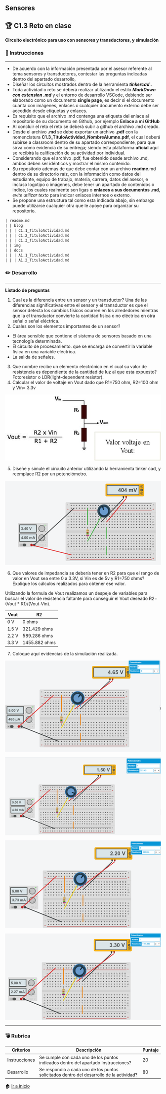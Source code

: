 ## Sensores
## :trophy: C1.3 Reto en clase

**Circuito electrónico para uso con sensores y transductores, y simulación**

### :blue_book: Instrucciones
___

- De acuerdo con la información presentada por el asesor referente al tema sensores y transductores,
contestar las preguntas indicadas dentro del apartado desarrollo,
- Diseñar los circuitos mostrados dentro de la herramienta ***tinkercad***..
- Toda actividad o reto se deberá realizar utilizando el estilo ***MarkDown con extension .md*** y el entorno
de desarrollo VSCode, debiendo ser elaborado como un documento **single page**, es decir si el
documento cuanta con imágenes, enlaces o cualquier documento externo debe ser accedido desde
etiquetas y enlaces.
- Es requisito que el archivo .md contenga una etiqueta del enlace al repositorio de su documento en
Github, por ejemplo **Enlace a mi GitHub**
- Al concluir el reto el reto se deberá subir a github el archivo .md creado.
- Desde el archivo **.md** se debe exportar un archivo **.pdf** con la nomenclatura
**C1.3_TituloActividad_NombreAlumno.pdf**, el cual deberá subirse a classroom dentro de su apartado
correspondiente, para que sirva como evidencia de su entrega; siendo esta plataforma **oficial** aquí se
recibirá la calificación de su actividad por individual.
- Considerando que el archivo .pdf, fue obtenido desde archivo .md, ambos deben ser idénticos y
mostrar el mismo contenido.
- Su repositorio ademas de que debe contar con un archivo **readme**.md dentro de su directorio raíz, con
la información como datos del estudiante, equipo de trabajo, materia, carrera, datos del asesor, e
incluso logotipo o imágenes, debe tener un apartado de contenidos o indice, los cuales realmente son
ligas o **enlaces a sus documentos .md**, *evite utilizar texto* para indicar enlaces internos o externo.
- Se propone una estructura tal como esta indicada abajo, sin embargo puede utilizarse cualquier otra
que le apoye para organizar su repositorio.

``` 
| readme.md
| | blog
| | | C1.1_TituloActividad.md
| | | C1.2_TituloActividad.md
| | | C1.3_TituloActividad.md
| | img
| | docs
| | | A1.1_TituloActividad.md
| | | A1.2_TituloActividad.md
```

### :pencil2: Desarrollo
___
**Listado de preguntas**

1. Cual es la diferencia entre un sensor y un transductor?
Una de las diferencias significativas entre el sensor y el transductor es que el sensor detecta los cambios físicos ocurren en los alrededores mientras que la el transductor convierte la cantidad física o no eléctrica en otra señal o señal eléctrica. 
2. Cuales son los elementos importantes de un sensor?
- El área sensible que contiene el sistema de sensores basado en una tecnología determinada.
- El circuito de procesamiento. que se encarga de convertir la variable física en una variable eléctrica.
- La salida de señales.
3. Que nombre recibe un elemento electrónico en el cual su valor de resistencia es dependiente de la
cantidad de luz al que esta expuesto?
Fotoresistor o LDR(light-dependent resistor).
4. Calcular el valor de voltaje en Vout dado que R1=750 ohm, R2=100 ohm y Vin= 3.3v


![](https://github.com/JavieRM3N/SistemasProgramables/blob/2ca07fe3617061ce066c06271ceeab6a5035a2f1/img/C1.3.CircuitoEjercicio.png)

5. Diseñe y simule el circuito anterior utilizando la herramienta tinker cad, y reemplace R2 por un
potenciómetro.

![](https://github.com/JavieRM3N/SistemasProgramables/blob/5c750967c8d5b37f16cab8ee777fbfcfa91d7590/img/C1.3.CircuitoEjercicio1.png)

6. Que valores de impedancia se debería tener en R2 para que el rango de valor en Vout sea entre 0 a
3.3V, si Vin es de 5v y R1=750 ohms? Explique los cálculos realizados para obtener ese valor.

Utilizando la formula de Vout realizamos un despeje de variables para buscar el valor de resistencia faltante para conseguir el Vout deseado R2=(Vout * R1)/(Vout-Vin).

   Vout| R2 | 
   ---------|----------|
   0 V | 0 ohms |
   1.5 V | 321.429 ohms |
   2.2 V | 589.286 ohms |
   3.3 V| 1455.882 ohms |

7. Coloque aquí evidencias de la simulación realizada.

![](https://github.com/JavieRM3N/SistemasProgramables/blob/8010fb97ce788d181ba8513d251f6c317fc7c68a/img/C1.3.CircuitoEjercicio2.png)

![](https://github.com/JavieRM3N/SistemasProgramables/blob/8010fb97ce788d181ba8513d251f6c317fc7c68a/img/C1.3.CircuitoEjercicio3.png)

![](https://github.com/JavieRM3N/SistemasProgramables/blob/8010fb97ce788d181ba8513d251f6c317fc7c68a/img/C1.3.CircuitoEjercicio4.png)

![](https://github.com/JavieRM3N/SistemasProgramables/blob/8010fb97ce788d181ba8513d251f6c317fc7c68a/img/C1.3.CircuitoEjercicio5.png)
___

### :bomb: Rubrica

| Criterios     | Descripción                                                                                  | Puntaje |
| ------------- | -------------------------------------------------------------------------------------------- | ------- |
| Instrucciones | Se cumple con cada uno de los puntos indicados dentro del apartado Instrucciones?            | 20 |
| Desarrollo    | Se respondió a cada uno de los puntos solicitados dentro del desarrollo de la actividad?     | 80      |

:house: [Ir a inicio](https://github.com/JavieRM3N/SistemasProgramables)
